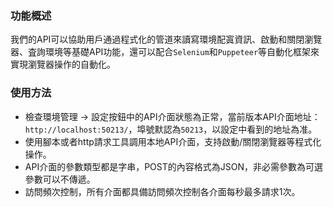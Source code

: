 ### 功能概述

我們的API可以協助用戶通過程式化的管道來讀寫環境配寘資訊、啟動和關閉瀏覽器、査詢環境等基礎API功能，還可以配合`Selenium`和`Puppeteer`等自動化框架來實現瀏覽器操作的自動化。

### 使用方法

- 檢查環境管理 -> 設定按鈕中的API介面狀態為正常，當前版本API介面地址：` http://localhost:50213/ `，埠號默認為`50213`，以設定中看到的地址為准。
- 使用腳本或者http請求工具調用本地API介面，支持啟動/關閉瀏覽器等程式化操作。
- API介面的參數類型都是字串，POST的內容格式為JSON，非必需參數為可選參數可以不傳遞。
- 訪問頻次控制，所有介面都具備訪問頻次控制各介面每秒最多請求1次。


